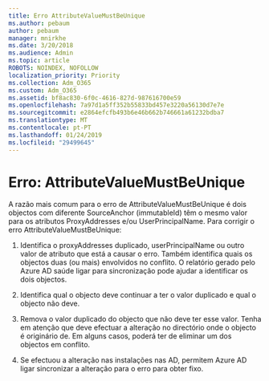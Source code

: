 ```yaml
---
title: Erro AttributeValueMustBeUnique
ms.author: pebaum
author: pebaum
manager: mnirkhe
ms.date: 3/20/2018
ms.audience: Admin
ms.topic: article
ROBOTS: NOINDEX, NOFOLLOW
localization_priority: Priority
ms.collection: Adm_O365
ms.custom: Adm_O365
ms.assetid: bf8ac830-6f0c-4616-827d-987616700e59
ms.openlocfilehash: 7a97d1a5ff352b55833bd457e3220a56130d7e7e
ms.sourcegitcommit: e2864efcfb493b6e46b662b746661a61232bdba7
ms.translationtype: MT
ms.contentlocale: pt-PT
ms.lasthandoff: 01/24/2019
ms.locfileid: "29499645"
---
```

# <a name="error-attributevaluemustbeunique"></a>Erro: AttributeValueMustBeUnique

A razão mais comum para o erro de AttributeValueMustBeUnique é dois objectos com diferente SourceAnchor (immutableId) têm o mesmo valor para os atributos ProxyAddresses e/ou UserPrincipalName. Para corrigir o erro AttributeValueMustBeUnique:
  
1. Identifica o proxyAddresses duplicado, userPrincipalName ou outro valor de atributo que está a causar o erro. Também identifica quais os objectos duas (ou mais) envolvidos no conflito. O relatório gerado pelo Azure AD saúde ligar para sincronização pode ajudar a identificar os dois objectos.
    
2. Identifica qual o objecto deve continuar a ter o valor duplicado e qual o objecto não deve.
    
3. Remova o valor duplicado do objecto que não deve ter esse valor. Tenha em atenção que deve efectuar a alteração no directório onde o objecto é originário de. Em alguns casos, poderá ter de eliminar um dos objectos em conflito.
    
4. Se efectuou a alteração nas instalações nas AD, permitem Azure AD ligar sincronizar a alteração para o erro para obter fixo.
    

